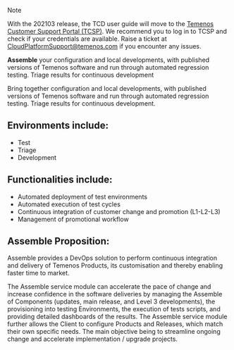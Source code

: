 > [!Note]
>  With the 202103 release, the TCD user guide will move to the [Temenos Customer Support Portal (TCSP)](https://tcsp.temenos.com/TCD/Modules/TemenosContinuousDeployment/Overview/Overview.htm). We recommend you to log in to TCSP and check if your credentials are available. Raise a ticket at [CloudPlatformSupport@temenos.com](CloudPlatformSupport@temenos.com) if you encounter any issues.

**Assemble** your configuration and local developments, with published versions of Temenos software and run through automated regression testing. Triage results for continuous development

Bring together configuration and local developments, with published versions of Temenos software and run through automated regression testing. Triage results for continuous development.

## Environments include: ##

- Test 
- Triage
- Development

## Functionalities include:  ##

- Automated deployment of test environments
- Automated execution of test cycles
- Continuous integration of customer change and promotion (L1-L2-L3)
- Management of promotional workflow

## Assemble Proposition: ##

Assemble provides a DevOps solution to perform continuous integration and delivery of Temenos Products, its customisation and thereby enabling faster time to market.

The Assemble service module can accelerate the pace of change and increase confidence in the software deliveries by managing the Assemble of Components (updates, main release, and Level 3 developments), the provisioning into testing Environments, the execution of tests scripts, and providing detailed dashboards of the results. The Assemble service module further allows the Client to configure Products and Releases, which match their own specific needs. The main objective being to streamline ongoing change and accelerate implementation / upgrade projects.






